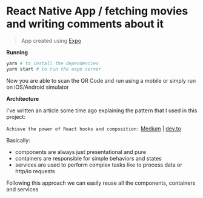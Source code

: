# React Native App / fetching movies and writing comments about it

> App created using [Expo](https://expo.io/)

**Running**

```sh
yarn # to install the dependencies
yarn start # to run the expo server
```

Now you are able to scan the QR Code and run using a mobile or simply run on iOS/Android simulator

**Architecture**

I've written an article some time ago explaining the pattern that I used in this project:

`Achieve the power of React hooks and composition:`
[Medium](https://medium.com/@arojunior/achieve-the-power-of-react-hooks-and-composition-2de6c9ee4706) | [dev.to](https://dev.to/arojunior/achieve-the-power-of-react-hooks-and-composition-1ffo)

Basically: 
- components are always just presentational and pure
- containers are responsible for simple behaviors and states
- services are used to perform complex tasks like to process data or http/io requests

Following this approach we can easily reuse all the components, containers and services